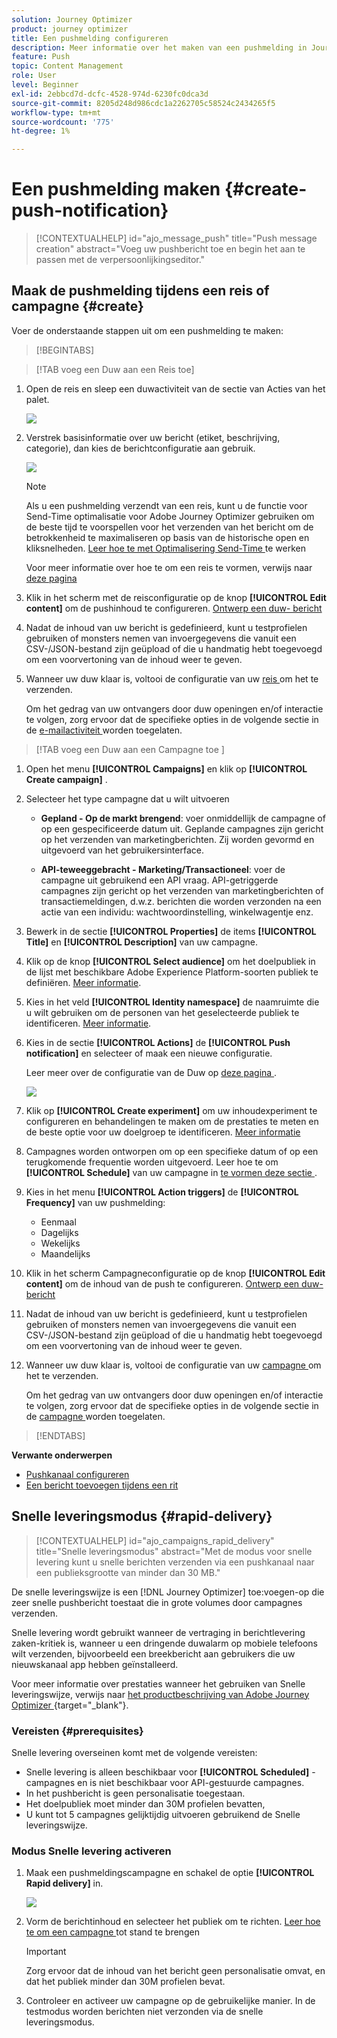 ```yaml
---
solution: Journey Optimizer
product: journey optimizer
title: Een pushmelding configureren
description: Meer informatie over het maken van een pushmelding in Journey Optimizer
feature: Push
topic: Content Management
role: User
level: Beginner
exl-id: 2ebbcd7d-dcfc-4528-974d-6230fc0dca3d
source-git-commit: 8205d248d986cdc1a2262705c58524c2434265f5
workflow-type: tm+mt
source-wordcount: '775'
ht-degree: 1%

---
```


# Een pushmelding maken {#create-push-notification}

>[!CONTEXTUALHELP]
>id="ajo_message_push"
>title="Push message creation"
>abstract="Voeg uw pushbericht toe en begin het aan te passen met de verpersoonlijkingseditor."

## Maak de pushmelding tijdens een reis of campagne {#create}

Voer de onderstaande stappen uit om een pushmelding te maken:

>[!BEGINTABS]

>[!TAB voeg een Duw aan een Reis  toe]

1. Open de reis en sleep een duwactiviteit van de sectie van Acties van het palet.

   ![](assets/push_create_1.png)

1. Verstrek basisinformatie over uw bericht (etiket, beschrijving, categorie), dan kies de berichtconfiguratie aan gebruik.

   ![](assets/push_create_2.png)

   >[!NOTE]
   >
   >Als u een pushmelding verzendt van een reis, kunt u de functie voor Send-Time optimalisatie voor Adobe Journey Optimizer gebruiken om de beste tijd te voorspellen voor het verzenden van het bericht om de betrokkenheid te maximaliseren op basis van de historische open en kliksnelheden. [ Leer hoe te met Optimalisering Send-Time ](../building-journeys/send-time-optimization.md) te werken

   Voor meer informatie over hoe te om een reis te vormen, verwijs naar [ deze pagina ](../building-journeys/journey-gs.md)

1. Klik in het scherm met de reisconfiguratie op de knop **[!UICONTROL Edit content]** om de pushinhoud te configureren. [ Ontwerp een duw- bericht ](design-push.md)

1. Nadat de inhoud van uw bericht is gedefinieerd, kunt u testprofielen gebruiken of monsters nemen van invoergegevens die vanuit een CSV-/JSON-bestand zijn geüpload of die u handmatig hebt toegevoegd om een voorvertoning van de inhoud weer te geven.

1. Wanneer uw duw klaar is, voltooi de configuratie van uw [ reis ](../building-journeys/journey-gs.md) om het te verzenden.

   Om het gedrag van uw ontvangers door duw openingen en/of interactie te volgen, zorg ervoor dat de specifieke opties in de volgende sectie in de [ e-mailactiviteit ](../building-journeys/journeys-message.md) worden toegelaten.

>[!TAB  voeg een Duw aan een Campagne toe ]

1. Open het menu **[!UICONTROL Campaigns]** en klik op **[!UICONTROL Create campaign]** .

1. Selecteer het type campagne dat u wilt uitvoeren

   * **Gepland - Op de markt brengend**: voer onmiddellijk de campagne of op een gespecificeerde datum uit. Geplande campagnes zijn gericht op het verzenden van marketingberichten. Zij worden gevormd en uitgevoerd van het gebruikersinterface.

   * **API-teweeggebracht - Marketing/Transactioneel**: voer de campagne uit gebruikend een API vraag. API-getriggerde campagnes zijn gericht op het verzenden van marketingberichten of transactiemeldingen, d.w.z. berichten die worden verzonden na een actie van een individu: wachtwoordinstelling, winkelwagentje enz.

1. Bewerk in de sectie **[!UICONTROL Properties]** de items **[!UICONTROL Title]** en **[!UICONTROL Description]** van uw campagne.

1. Klik op de knop **[!UICONTROL Select audience]** om het doelpubliek in de lijst met beschikbare Adobe Experience Platform-soorten publiek te definiëren. [Meer informatie](../audience/about-audiences.md).

1. Kies in het veld **[!UICONTROL Identity namespace]** de naamruimte die u wilt gebruiken om de personen van het geselecteerde publiek te identificeren. [Meer informatie](../event/about-creating.md#select-the-namespace).

1. Kies in de sectie **[!UICONTROL Actions]** de **[!UICONTROL Push notification]** en selecteer of maak een nieuwe configuratie.

   Leer meer over de configuratie van de Duw op [ deze pagina ](push-configuration.md).

   ![](assets/push_create_3.png)

1. Klik op **[!UICONTROL Create experiment]** om uw inhoudexperiment te configureren en behandelingen te maken om de prestaties te meten en de beste optie voor uw doelgroep te identificeren. [Meer informatie](../content-management/content-experiment.md)

1. Campagnes worden ontworpen om op een specifieke datum of op een terugkomende frequentie worden uitgevoerd. Leer hoe te om **[!UICONTROL Schedule]** van uw campagne in [ te vormen deze sectie ](../campaigns/create-campaign.md#schedule).

1. Kies in het menu **[!UICONTROL Action triggers]** de **[!UICONTROL Frequency]** van uw pushmelding:

   * Eenmaal
   * Dagelijks
   * Wekelijks
   * Maandelijks

1. Klik in het scherm Campagneconfiguratie op de knop **[!UICONTROL Edit content]** om de inhoud van de push te configureren. [ Ontwerp een duw- bericht ](design-push.md)

1. Nadat de inhoud van uw bericht is gedefinieerd, kunt u testprofielen gebruiken of monsters nemen van invoergegevens die vanuit een CSV-/JSON-bestand zijn geüpload of die u handmatig hebt toegevoegd om een voorvertoning van de inhoud weer te geven.

1. Wanneer uw duw klaar is, voltooi de configuratie van uw [ campagne ](../campaigns/create-campaign.md) om het te verzenden.

   Om het gedrag van uw ontvangers door duw openingen en/of interactie te volgen, zorg ervoor dat de specifieke opties in de volgende sectie in de [ campagne ](../campaigns/create-campaign.md) worden toegelaten.

>[!ENDTABS]

**Verwante onderwerpen**

* [Pushkanaal configureren](push-gs.md)
* [Een bericht toevoegen tijdens een rit](../building-journeys/journeys-message.md)

## Snelle leveringsmodus {#rapid-delivery}

>[!CONTEXTUALHELP]
>id="ajo_campaigns_rapid_delivery"
>title="Snelle leveringsmodus"
>abstract="Met de modus voor snelle levering kunt u snelle berichten verzenden via een pushkanaal naar een publieksgrootte van minder dan 30 MB."

De snelle leveringswijze is een [!DNL Journey Optimizer] toe:voegen-op die zeer snelle pushbericht toestaat die in grote volumes door campagnes verzenden.

Snelle levering wordt gebruikt wanneer de vertraging in berichtlevering zaken-kritiek is, wanneer u een dringende duwalarm op mobiele telefoons wilt verzenden, bijvoorbeeld een breekbericht aan gebruikers die uw nieuwskanaal app hebben geïnstalleerd.

Voor meer informatie over prestaties wanneer het gebruiken van Snelle leveringswijze, verwijs naar [ het productbeschrijving van Adobe Journey Optimizer ](https://helpx.adobe.com/legal/product-descriptions/adobe-journey-optimizer.html){target="_blank"}.

### Vereisten {#prerequisites}

Snelle levering overseinen komt met de volgende vereisten:

* Snelle levering is alleen beschikbaar voor **[!UICONTROL Scheduled]** -campagnes en is niet beschikbaar voor API-gestuurde campagnes.
* In het pushbericht is geen personalisatie toegestaan.
* Het doelpubliek moet minder dan 30M profielen bevatten,
* U kunt tot 5 campagnes gelijktijdig uitvoeren gebruikend de Snelle leveringswijze.

### Modus Snelle levering activeren

1. Maak een pushmeldingscampagne en schakel de optie **[!UICONTROL Rapid delivery]** in.

   ![](assets/create-campaign-burst.png)

1. Vorm de berichtinhoud en selecteer het publiek om te richten. [ Leer hoe te om een campagne ](#create) tot stand te brengen

   >[!IMPORTANT]
   >
   >Zorg ervoor dat de inhoud van het bericht geen personalisatie omvat, en dat het publiek minder dan 30M profielen bevat.

1. Controleer en activeer uw campagne op de gebruikelijke manier. In de testmodus worden berichten niet verzonden via de snelle leveringsmodus.